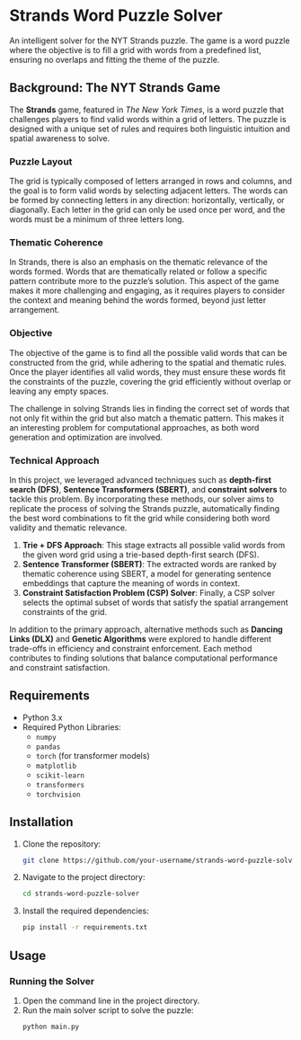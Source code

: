 # Strands Word Puzzle Solver

An intelligent solver for the NYT Strands puzzle. The game is a word puzzle where the objective is to fill a grid with words from a predefined list, ensuring no overlaps and fitting the theme of the puzzle. 

## Background: The NYT Strands Game

The **Strands** game, featured in *The New York Times*, is a word puzzle that challenges players to find valid words within a grid of letters. The puzzle is designed with a unique set of rules and requires both linguistic intuition and spatial awareness to solve.

### Puzzle Layout
The grid is typically composed of letters arranged in rows and columns, and the goal is to form valid words by selecting adjacent letters. The words can be formed by connecting letters in any direction: horizontally, vertically, or diagonally. Each letter in the grid can only be used once per word, and the words must be a minimum of three letters long.

### Thematic Coherence
In Strands, there is also an emphasis on the thematic relevance of the words formed. Words that are thematically related or follow a specific pattern contribute more to the puzzle’s solution. This aspect of the game makes it more challenging and engaging, as it requires players to consider the context and meaning behind the words formed, beyond just letter arrangement.

### Objective
The objective of the game is to find all the possible valid words that can be constructed from the grid, while adhering to the spatial and thematic rules. Once the player identifies all valid words, they must ensure these words fit the constraints of the puzzle, covering the grid efficiently without overlap or leaving any empty spaces.

The challenge in solving Strands lies in finding the correct set of words that not only fit within the grid but also match a thematic pattern. This makes it an interesting problem for computational approaches, as both word generation and optimization are involved.

### Technical Approach

In this project, we leveraged advanced techniques such as **depth-first search (DFS)**, **Sentence Transformers (SBERT)**, and **constraint solvers** to tackle this problem. By incorporating these methods, our solver aims to replicate the process of solving the Strands puzzle, automatically finding the best word combinations to fit the grid while considering both word validity and thematic relevance.


1. **Trie + DFS Approach**: This stage extracts all possible valid words from the given word grid using a trie-based depth-first search (DFS).
2. **Sentence Transformer (SBERT)**: The extracted words are ranked by thematic coherence using SBERT, a model for generating sentence embeddings that capture the meaning of words in context.
3. **Constraint Satisfaction Problem (CSP) Solver**: Finally, a CSP solver selects the optimal subset of words that satisfy the spatial arrangement constraints of the grid.

In addition to the primary approach, alternative methods such as **Dancing Links (DLX)** and **Genetic Algorithms** were explored to handle different trade-offs in efficiency and constraint enforcement. Each method contributes to finding solutions that balance computational performance and constraint satisfaction.



## Requirements

- Python 3.x
- Required Python Libraries:
  - `numpy`
  - `pandas`
  - `torch` (for transformer models)
  - `matplotlib`
  - `scikit-learn`
  - `transformers`
  - `torchvision`

## Installation

1. Clone the repository:
    ```bash
    git clone https://github.com/your-username/strands-word-puzzle-solver.git
    ```

2. Navigate to the project directory:
    ```bash
    cd strands-word-puzzle-solver
    ```

3. Install the required dependencies:
    ```bash
    pip install -r requirements.txt
    ```

## Usage

### Running the Solver

1. Open the command line in the project directory.
2. Run the main solver script to solve the puzzle:
    ```bash
    python main.py
    ```